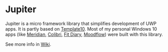 # Jupiter
Jupiter is a micro framework library that simplifies development of UWP apps. It is partly based on [Template10](https://github.com/Windows-XAML/Template10). Most of my personal Windows 10 apps (like [Meridian](https://www.microsoft.com/store/apps/9wzdncrdmsq3), [Colibri](https://www.microsoft.com/store/apps/9wzdncrdmspr), [Fit Diary](https://www.microsoft.com/store/apps/9nblggh0cfsh), [Moodflow](https://www.microsoft.com/store/apps/9wzdncrdmspm)) were built with this library.

See more info in [Wiki](https://github.com/Stealth2012/Jupiter/Wiki).
